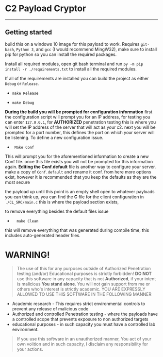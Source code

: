 # C2 Payload Cryptor
---
## Getting started
build this on a windows 10 image for this payload to work.
Requires ```git-bash```, ```Python 3```, and ```gcc``` (I would recommend MingW32), make sure to install pip for python so you can install the required packages. 

Install all required modules, open git bash terminal and run ```py -m pip install -r ./requirements.txt``` to install all the required modules.

If all of the requirements are installed you can build the project as either ```Debug``` or ```Release```.
  -     make Release 
  -     make Debug
 **During the build you will be prompted for configuration information**  first the configuration script will prompt you for an IP address, for testing you can enter ```127.0.0.1```, for **AUTHORIZED** penetration testing this is where you will set the IP address of the server that will act as your c2. next you will be prompted for a port number, this defines the port on which your server will be listening. 
To define a new configuration issue.
-      Make Conf
This will prompt you for the aforementioned information to create a new Conf file. once this file exists you will not be prompted for this information again. 
**Editing the Conf.default** file is another way to configure your server. make a copy of ```Conf.default``` and rename it conf. from here more options exist, however it is recommended that you keep the defaults as they are the most secure 

the payload up until this point is an empty shell open to whatever payloads you can think up, you can find the **C** file for the client configuration in ```./CL_SRC/main.c``` this is where the payload section exists,

to remove everything besides the default files issue
-       make Clean
this will remove everything that was generated during compile time, this includes auto-generated header files.

# WARNING!
> The use of this for any purposes outside of Authorized Penetration testing (and/or) Educational purposes is strictly forbidden! **DO NOT** use this software in any capacity that is not **Authorized**, if your intent is malicious **You stand alone**. You will not gain support from me or others who's interest is strictly academic.
> YOU ARE EXPRESSLY ALLOWED TO USE THIS SOFTWARE IN THE FOLLOWING MANNER
* Academic research - This requires strict environmental controls to prevent any release of malicious code 
* Authorized and controlled Penetration testing - where the payloads have a controlled scope that prevents exposure to non authorized targets
* educational purposes - in such capacity you must have a controlled lab environment.

> If you use this software in an unauthorized manner, You act of your own volition and in such capacity, I disclaim any responsibility for your actions. 
